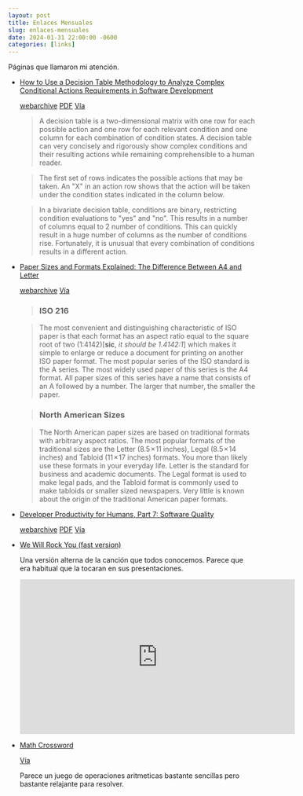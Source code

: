 ```yaml
---
layout: post
title: Enlaces Mensuales
slug: enlaces-mensuales
date: 2024-01-31 22:00:00 -0600
categories: [links]
---
```


Páginas que llamaron mi atención.

+ [How to Use a Decision Table Methodology to Analyze Complex Conditional Actions Requirements in Software Development](https://www.methodsandtools.com/archive/archive.php?id=39)

  <div class="btn-group mb-3" role="group">
    <a class="btn btn-outline-dark btn-sm" target="_blank" href="https://web.archive.org/web/20240104054055/https://www.methodsandtools.com/archive/archive.php?id=39"><i class="fa-solid fa-box"></i> webarchive</a>
    <a class="btn btn-outline-dark btn-sm" target="_blank" href="https://www.methodsandtools.com/PDF/mt200403.pdf"><i class="fa-solid fa-file-pdf"></i> PDF</a>
    <a class="btn btn-outline-dark btn-sm" target="_blank" href="https://news.ycombinator.com/item?id=38821708"><i class="fa-solid fa-newspaper"></i> Vía</a>
  </div>

  > A decision table is a two-dimensional matrix with one row for each possible
  action and one row for each relevant condition and one column for each
  combination of condition states. A decision table can very concisely and
  rigorously show complex conditions and their resulting actions while remaining
  comprehensible to a human reader.

  > The first set of rows indicates the possible actions that may be taken. An
  "X" in an action row shows that the action will be taken under the condition
  states indicated in the column below.

  > In a bivariate decision table, conditions are binary, restricting condition
  evaluations to "yes" and "no". This results in a number of columns equal to 2
  number of conditions. This can quickly result in a huge number of columns as
  the number of conditions rise. Fortunately, it is unusual that every
  combination of conditions results in a different action.

+ [Paper Sizes and Formats Explained: The Difference Between A4 and Letter](https://www.swiftpublisher.com/useful-articles/paper-sizes-and-formats-explained)

  <div class="btn-group mb-3" role="group">
    <a class="btn btn-outline-dark btn-sm" target="_blank" href="https://web.archive.org/web/20240107015611/https://www.swiftpublisher.com/useful-articles/paper-sizes-and-formats-explained"><i class="fa-solid fa-box"></i> webarchive</a>
    <a class="btn btn-outline-dark btn-sm" target="_blank" href="https://news.ycombinator.com/item?id=38875288"><i class="fa-solid fa-newspaper"></i> Vía</a>
  </div>

  > ### ISO 216

  > The most convenient and distinguishing characteristic of ISO paper is that
  each format has an aspect ratio equal to the square root of two
  (1:4142)[**sic**, _it should be 1.4142:1_] which makes it simple to enlarge or
  reduce a document for printing on another ISO paper format. The most popular
  series of the ISO standard is the A series. The most widely used paper of this
  series is the A4 format. All paper sizes of this series have a name that
  consists of an A followed by a number. The larger that number, the smaller the
  paper.

  > ### North American Sizes

  > The North American paper sizes are based on traditional formats with
  arbitrary aspect ratios. The most popular formats of the traditional sizes are
  the Letter (8.5 × 11 inches), Legal (8.5 × 14 inches) and Tabloid (11 × 17
  inches) formats. You more than likely use these formats in your everyday life.
  Letter is the standard for business and academic documents. The Legal format
  is used to make legal pads, and the Tabloid format is commonly used to make
  tabloids or smaller sized newspapers. Very little is known about the origin of
  the traditional American paper formats.

+ [Developer Productivity for Humans, Part 7: Software Quality](https://ieeexplore.ieee.org/document/10372494)

  <div class="btn-group mb-3" role="group">
    <a class="btn btn-outline-dark btn-sm" target="_blank" href="https://web.archive.org/web/20231230100436/https://ieeexplore.ieee.org/document/10372494"><i class="fa-solid fa-box"></i> webarchive</a>
    <a class="btn btn-outline-dark btn-sm" target="_blank" href="https://ieeexplore.ieee.org/stamp/stamp.jsp?tp=&arnumber=10372494"><i class="fa-solid fa-file-pdf"></i> PDF</a>
    <a class="btn btn-outline-dark btn-sm" target="_blank" href="https://news.ycombinator.com/item?id=38791489"><i class="fa-solid fa-newspaper"></i> Vía</a>
  </div>

+ [We Will Rock You (fast version)](https://www.youtube.com/watch?v=LGBUJL5uS_c)

  Una versión alterna de la canción que todos conocemos. Parece que
  era habitual que la tocaran en sus presentaciones.

  <iframe width="560" height="315" src="https://www.youtube-nocookie.com/embed/LGBUJL5uS_c?si=aqJYUKBCB4uITp4X" title="YouTube video player" frameborder="0" allow="accelerometer; autoplay; clipboard-write; encrypted-media; gyroscope; picture-in-picture; web-share" allowfullscreen></iframe>

+ [Math Crossword](https://scientific.place/math-crossword/)

  <div class="btn-group mb-3" role="group">
    <a class="btn btn-outline-dark btn-sm" target="_blank" href="https://www.microsiervos.com/archivo/juegos-y-diversion/crucigrama-matematico-aritmetica-basica-arrastrar-soltar.html"><i class="fa-solid fa-newspaper"></i> Vía</a>
  </div>

  Parece un juego de operaciones aritmeticas bastante sencillas pero bastante
  relajante para resolver.
